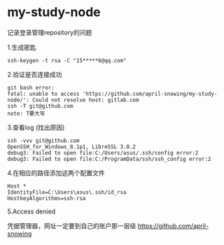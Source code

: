 # my-study-node
记录登录管理repository的问题

1.生成密匙

    ssh-keygen -t rsa -C "15*****6@qq.com"   
    
2.验证是否连接成功

    git bash error:
    fatal: unable to access 'https://github.com/april-snowing/my-study-node/': Could not resolve host: gitlab.com
    ssh -T git@github.com
    note: T要大写

3.查看log (找出原因)

    ssh -vvv git@github.com
    OpenSSH_for_Windows_8.1p1, LibreSSL 3.0.2
    debug3: Failed to open file:C:/Users/asus/.ssh/config error:2
    debug3: Failed to open file:C:/ProgramData/ssh/ssh_config error:2

4.在相应的路径添加这两个配置文件

    Host *
    IdentityFile=C:\Users\asus\.ssh/id_rsa 
    HostkeyAlgorithms=ssh-rsa 

5.Access denied

   凭据管理器，网址一定要到自己的账户那一层级
   https://github.com/april-snowing
